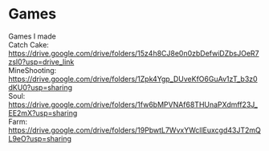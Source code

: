 # Games
Games I made  
Catch Cake:  https://drive.google.com/drive/folders/15z4h8CJ8e0n0zbDefwiDZbsJOeR7zsl0?usp=drive_link  
MineShooting:  https://drive.google.com/drive/folders/1Zpk4Ygp_DUveKfO6GuAv1zT_b3z0dKU0?usp=sharing  
Soul:  https://drive.google.com/drive/folders/1fw6bMPVNAf68THUnaPXdmff23J_EE2mX?usp=sharing  
Farm:  https://drive.google.com/drive/folders/19PbwtL7WvxYWcllEuxcgd43JT2mQL9eO?usp=sharing  
